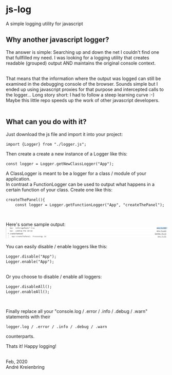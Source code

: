 # js-log
A simple logging utility for javascript

## Why another javascript logger?
The answer is simple: Searching up and down the net I couldn't find one that fullfilled my need. 
I was looking for a logging utility that creates readable (grouped) output AND maintains the original console context.<br/><br/>

That means that the information where the output was logged can still be examined in the debugging console of the browser.
Sounds simple but I ended up using javascript proxies for that purpose and intercepted calls to the logger... Long story short: I had to follow a steep learning curve :-) <br/>
Maybe this little repo speeds up the work of other javascript developers.<br/><br/>

## What can you do with it?
Just download the js file and import it into your project:<br/> 

    import {Logger} from "./logger.js";

Then create a create a new instance of a Logger like this:<br/>

    const logger = Logger.getNewClassLogger("App");

A ClassLogger is meant to be a logger for a class / module of your application.<br/>
In contrast a FunctionLogger can be used to output what happens in a certain function of your class. Create one like this:<br/>

    createThePanel(){  
        const logger = Logger.getFunctionLogger("App", "createThePanel");

<br/>

Here's some sample output:<br/>
![sample](/screen/logger.png)

You can easily disable / enable loggers like this:<br/> 

    Logger.disable("App");  
    Logger.enable("App");

<br/>  
Or you choose to disable / enable all loggers:<br/>

    Logger.disableAll();
    Logger.enableAll();

<br/>

Finally replace all your "console.log / .error / .info / .debug / .warn" statements with their

    logger.log / .error / .info / .debug / .warn
counterparts. <br/>

Thats it! Happy logging!<br/><br/>

Feb, 2020<br/>
André Kreienbring

